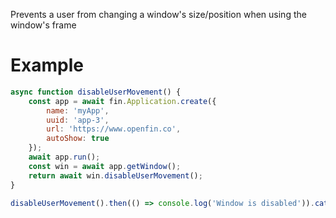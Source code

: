 Prevents a user from changing a window's size/position when using the window's frame
# Example
```js
async function disableUserMovement() {
    const app = await fin.Application.create({
        name: 'myApp',
        uuid: 'app-3',
        url: 'https://www.openfin.co',
        autoShow: true
    });
    await app.run();
    const win = await app.getWindow();
    return await win.disableUserMovement();
}

disableUserMovement().then(() => console.log('Window is disabled')).catch(err => console.log(err));
```
